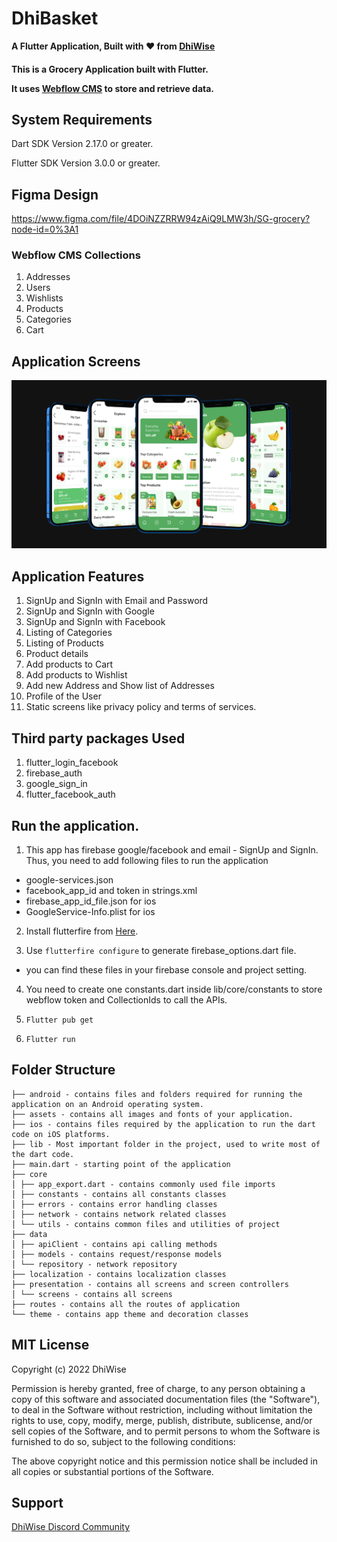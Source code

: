 # DhiBasket

<div>
<strong>

A Flutter Application, Built with ❤️ from [DhiWise](https://www.dhiwise.com/)

</strong>

<h4>This is a Grocery Application built with Flutter.

It uses [Webflow CMS](https://webflow.com/cms) to store and retrieve data.</h4>

</div>

## System Requirements

Dart SDK Version 2.17.0 or greater.

Flutter SDK Version 3.0.0 or greater.

## Figma Design
https://www.figma.com/file/4DOiNZZRRW94zAiQ9LMW3h/SG-grocery?node-id=0%3A1

### Webflow CMS Collections

1. Addresses
2. Users
3. Wishlists
4. Products
5. Categories
6. Cart

## Application Screens
![Screens](./screens.png)

## Application Features

1. SignUp and SignIn with Email and Password
2. SignUp and SignIn with Google
3. SignUp and SignIn with Facebook
4. Listing of Categories
5. Listing of Products
6. Product details
7. Add products to Cart
8. Add products to Wishlist
9. Add new Address and Show list of Addresses
10. Profile of the User
11. Static screens like privacy policy and terms of services.

## Third party packages Used
1. flutter_login_facebook
2. firebase_auth
3. google_sign_in
4. flutter_facebook_auth

## Run the application.

1. This app has firebase google/facebook and email - SignUp and SignIn. Thus, you need to add following files to run the application
- google-services.json
- facebook_app_id and token in strings.xml
- firebase_app_id_file.json for ios
- GoogleService-Info.plist for ios

2. Install flutterfire from [Here](https://firebase.flutter.dev/docs/cli/).

3. Use `flutterfire configure` to generate firebase_options.dart file.
- you can find these files in your firebase console and project setting.

4. You need to create one constants.dart inside lib/core/constants to store webflow token and CollectionIds to call the APIs.

5. ```Flutter pub get ```

6. ``` Flutter run ```


## Folder Structure

```
├── android - contains files and folders required for running the application on an Android operating system.
├── assets - contains all images and fonts of your application.
├── ios - contains files required by the application to run the dart code on iOS platforms.
├── lib - Most important folder in the project, used to write most of the dart code.
├── main.dart - starting point of the application
├── core
│ ├── app_export.dart - contains commonly used file imports
│ ├── constants - contains all constants classes
│ ├── errors - contains error handling classes
│ ├── network - contains network related classes
│ └── utils - contains common files and utilities of project
├── data
│ ├── apiClient - contains api calling methods
│ ├── models - contains request/response models
│ └── repository - network repository
├── localization - contains localization classes
├── presentation - contains all screens and screen controllers
│ └── screens - contains all screens
├── routes - contains all the routes of application
└── theme - contains app theme and decoration classes

```

## MIT License

Copyright (c) 2022 DhiWise

Permission is hereby granted, free of charge, to any person obtaining a copy
of this software and associated documentation files (the "Software"), to deal
in the Software without restriction, including without limitation the rights
to use, copy, modify, merge, publish, distribute, sublicense, and/or sell
copies of the Software, and to permit persons to whom the Software is
furnished to do so, subject to the following conditions:

The above copyright notice and this permission notice shall be included in all
copies or substantial portions of the Software.

## Support

[DhiWise Discord Community](https://discord.gg/hTuNauNjyJ)